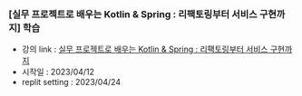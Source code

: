 ### [실무 프로젝트로 배우는 Kotlin & Spring : 리팩토링부터 서비스 구현까지] 학습

- 강의 link : [실무 프로젝트로 배우는 Kotlin & Spring : 리팩토링부터 서비스 구현까지](https://fastcampus.co.kr/dev_online_kopring)
- 시작일 : 2023/04/12
- replit setting : 2023/04/24
